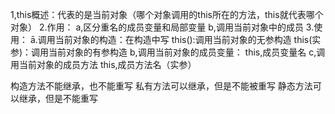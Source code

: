  
1,this概述：代表的是当前对象（哪个对象调用的this所在的方法，this就代表哪个对象）
2.作用：
a,区分重名的成员变量和局部变量
b,调用当前对象中的成员
3.使用：
ā.调用当前对象的构造：在构造中写
this():调用当前对象的无参构造
this(实参)：调用当前对象的有参构造
b,调用当前对象的成员变量：
this,成员变量名
c,调用当前对象的成员方法
this,成员方法名（实参）


构造方法不能继承，也不能重写
私有方法可以继承，但是不能被重写
静态方法可以继承，但是不能重写